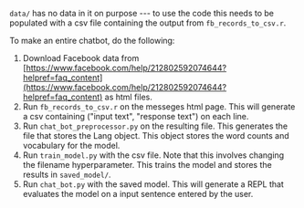 
`data/` has no data in it on purpose --- to use the code this needs to be 
populated with a csv file containing the output from `fb_records_to_csv.r`.

To make an entire chatbot, do the following:
 1. Download Facebook data from [https://www.facebook.com/help/212802592074644?helpref=faq_content](https://www.facebook.com/help/212802592074644?helpref=faq_content) as html files.
 2. Run `fb_records_to_csv.r` on the messeges html page. This will generate a csv containing ("input text", "response text") on each line.
 3. Run `chat_bot_preprocessor.py` on the resulting file. This generates the file that stores the Lang object.
 This object stores the word counts and vocabulary for the model.
 4. Run `train_model.py` with the csv file. Note that this involves changing the filename hyperparameter.
 This trains the model and stores the results in `saved_model/`.
 5. Run `chat_bot.py` with the saved model. This will generate a REPL that evaluates the model on a input sentence entered by the user.
